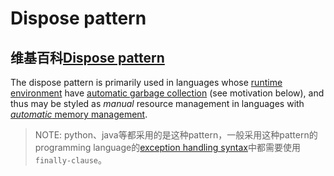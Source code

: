 # Dispose pattern



## 维基百科[Dispose pattern](https://en.wikipedia.org/wiki/Dispose_pattern)

The dispose pattern is primarily used in languages whose [runtime environment](https://en.wikipedia.org/wiki/Runtime_environment) have [automatic garbage collection](https://en.wikipedia.org/wiki/Automatic_garbage_collection) (see motivation below), and thus may be styled as *manual* resource management in languages with [*automatic* memory management](https://en.wikipedia.org/wiki/Automatic_memory_management).

> NOTE: python、java等都采用的是这种pattern，一般采用这种pattern的programming language的[exception handling syntax](https://en.wikipedia.org/wiki/Exception_handling_syntax)中都需要使用`finally-clause`。